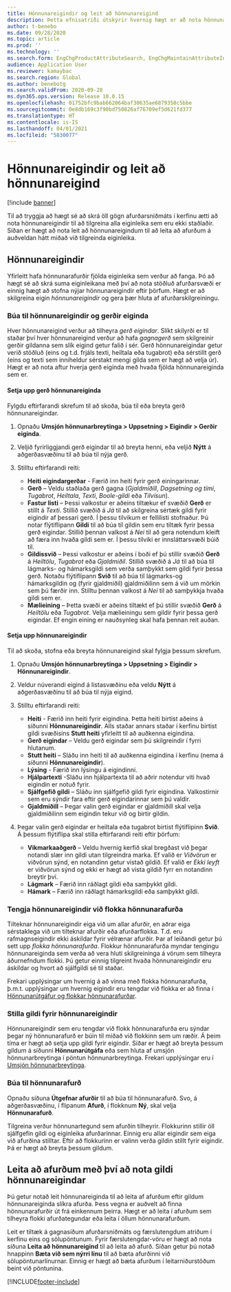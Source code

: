 ```yaml
---
title: Hönnunareigindir og leit að hönnunareigind
description: Þetta efnisatriði útskýrir hvernig hægt er að nota hönnunareigindir til að skilgreina alla eiginleika sem ekki eru staðlaðir til að tryggja að hægt sé að skrá öll gögn afurðarsniðmáts í kerfinu. Efnisatriðið útskýrir einnig hvernig hægt er að nota leit hönnunareigindar til að leita að afurðum með tilgreinda eiginleika á skjótan hátt.
author: t-benebo
ms.date: 09/28/2020
ms.topic: article
ms.prod: ''
ms.technology: ''
ms.search.form: EngChgProductAttributeSearch, EngChgMaintainAttributeInheritance, EngChgAttribute
audience: Application User
ms.reviewer: kamaybac
ms.search.region: Global
ms.author: benebotg
ms.search.validFrom: 2020-09-28
ms.dyn365.ops.version: Release 10.0.15
ms.openlocfilehash: 01752bfc9bab662064baf30635ae6879358c5bbe
ms.sourcegitcommit: 0e8db169c3f90bd750826af76709ef5d621fd377
ms.translationtype: HT
ms.contentlocale: is-IS
ms.lasthandoff: 04/01/2021
ms.locfileid: "5830077"
---
```

# <a name="engineering-attributes-and-engineering-attribute-search"></a>Hönnunareigindir og leit að hönnunareigind

[!include [banner](../includes/banner.md)]

Til að tryggja að hægt sé að skrá öll gögn afurðarsniðmáts í kerfinu ætti að nota hönnunareigindir til að tilgreina alla eiginleika sem eru ekki staðlaðir. Síðan er hægt að nota leit að hönnunareigindum til að leita að afurðum á auðveldan hátt miðað við tilgreinda eiginleika.

## <a name="engineering-attributes"></a>Hönnunareigindir

Yfirleitt hafa hönnunarafurðir fjölda eiginleika sem verður að fanga. Þó að hægt sé að skrá suma eiginleikana með því að nota stöðluð afurðarsvæði er einnig hægt að stofna nýjar hönnunareigindir eftir þörfum. Hægt er að skilgreina eigin *hönnunareigindir* og gera þær hluta af afurðarskilgreiningu.

### <a name="create-engineering-attributes-and-attribute-types"></a>Búa til hönnunareigindir og gerðir eiginda

Hver hönnunareigind verður að tilheyra *gerð eigindar*. Slíkt skilyrði er til staðar því hver hönnunareigind verður að hafa *gagnagerð* sem skilgreinir gerðir gildanna sem slík eigind getur falið í sér. Gerð hönnunareigindar getur verið stöðluð (eins og t.d. frjáls texti, heiltala eða tugabrot) eða sérstillt gerð (eins og texti sem inniheldur sérstakt mengi gilda sem er hægt að velja úr). Hægt er að nota aftur hverja gerð eiginda með hvaða fjölda hönnunareiginda sem er.

#### <a name="set-up-engineering-attribute-types"></a>Setja upp gerð hönnunareiginda

Fylgdu eftirfarandi skrefum til að skoða, búa til eða breyta gerð hönnunareigindar.

1. Opnaðu **Umsjón hönnunarbreytinga \> Uppsetning \> Eigindir \> Gerðir eiginda**.
1. Veljið fyrirliggjandi gerð eigindar til að breyta henni, eða veljið **Nýtt** á aðgerðasvæðinu til að búa til nýja gerð.
1. Stilltu eftirfarandi reiti:

    - **Heiti eigindargerðar** - Færið inn heiti fyrir gerð einingarinnar.
    - **Gerð** – Veldu staðlaða gerð gagna (*Gjaldmiðill*, *Dagsetning og tími*, *Tugabrot*, *Heiltala*, *Texti*, *Boole-gildi* eða *Tilvísun*).
    - **Fastur listi** – Þessi valkostur er aðeins tiltækur ef svæðið **Gerð** er stillt á *Texti*. Stillið svæðið á *Já* til að skilgreina sértæk gildi fyrir eigindir af þessari gerð. Í þessu tilvikum er fellilisti stofnaður. Þú notar flýtiflipann **Gildi** til að búa til gildin sem eru tiltæk fyrir þessa gerð eigindar. Stillið þennan valkost á *Nei* til að gera notendum kleift að færa inn hvaða gildi sem er. Í þessu tilviki er innsláttarsvæði búið til.
    - **Gildissvið** – Þessi valkostur er aðeins í boði ef þú stillir svæðið **Gerð** á *Heiltölu*, *Tugabrot* eða *Gjaldmiðil*. Stillið svæðið á *Já* til að búa til lágmarks- og hámarksgildi sem verða samþykkt sem gildi fyrir þessa gerð. Notaðu flýtiflipann **Svið** til að búa til lágmarks-og hámarksgildin og (fyrir gjaldmiðil) gjaldmiðilinn sem á við um mörkin sem þú færðir inn. Stilltu þennan valkost á *Nei* til að samþykkja hvaða gildi sem er. 
    - **Mælieining** – Þetta svæði er aðeins tiltækt ef þú stillir svæðið **Gerð** á *Heiltölu* eða *Tugabrot*. Velja mælieiningu sem gildir fyrir þessa gerð eigindar. Ef engin eining er nauðsynleg skal hafa þennan reit auðan.

#### <a name="set-up-engineering-attributes"></a>Setja upp hönnunareigindir

Til að skoða, stofna eða breyta hönnunareigind skal fylgja þessum skrefum.

1. Opnaðu **Umsjón hönnunarbreytinga \> Uppsetning \> Eigindir \> Hönnunareigindir**.
1. Veldur núverandi eigind á listasvæðinu eða veldu **Nýtt** á aðgerðasvæðinu til að búa til nýja eigind.
1. Stilltu eftirfarandi reiti:

    - **Heiti** - Færið inn heiti fyrir eigindina. Þetta heiti birtist aðeins á síðunni **Hönnunareigindir**. Alls staðar annars staðar í kerfinu birtist gildi svæðisins **Stutt heiti** yfirleitt til að auðkenna eigindina.
    - **Gerð eigindar** – Veldu gerð eigindar sem þú skilgreindir í fyrri hlutanum.
    - **Stutt heiti** – Sláðu inn heiti til að auðkenna eigindina í kerfinu (nema á síðunni **Hönnunareigindir**). 
    - **Lýsing** - Færið inn lýsingu á eigindinni.
    - **Hjálpartexti** -Sláðu inn hjálpartexta til að aðrir notendur viti hvað eigindin er notuð fyrir.
    - **Sjálfgefið gildi** – Sláðu inn sjálfgefið gildi fyrir eigindina. Valkostirnir sem eru sýndir fara eftir gerð eigindarinnar sem þú valdir.
    - **Gjaldmiðill** – Þegar valin gerð eigindar er gjaldmiðill skal velja gjaldmiðilinn sem eigindin tekur við og birtir gildin.

1. Þegar valin gerð eigindar er heiltala eða tugabrot birtist flýtiflipinn **Svið**. Á þessum flýtiflipa skal stilla eftirfarandi reiti eftir þörfum:

    - **Vikmarkaaðgerð** – Veldu hvernig kerfið skal bregðast við þegar notandi slær inn gildi utan tilgreindra marka. Ef valið er *Viðvörun* er viðvörun sýnd, en notandinn getur vistað gildið. Ef valið er *Ekki leyft* er viðvörun sýnd og ekki er hægt að vista gildið fyrr en notandinn breytir því.
    - **Lágmark** – Færið inn ráðlagt gildi eða samþykkt gildi.
    - **Hámark** – Færið inn ráðlagt hámarksgildi eða samþykkt gildi.

### <a name="connect-engineering-attributes-to-an-engineering-product-category"></a>Tengja hönnunareigindir við flokka hönnunarafurða

Tilteknar hönnunareigindir eiga við um allar afurðir, en aðrar eiga sérstaklega við um tilteknar afurðir eða afurðarflokka. T.d. eru rafmagnseigindir ekki áskildar fyrir vélrænar afurðir. Þar af leiðandi getur þú sett upp *flokka hönnunarafurða*. Flokkur hönnunarafurða myndar tengingu hönnunareiginda sem verða að vera hluti skilgreininga á vörum sem tilheyra áðurnefndum flokki. Þú getur einnig tilgreint hvaða hönnunareigindir eru áskildar og hvort að sjálfgildi sé til staðar.

Frekari upplýsingar um hvernig á að vinna með flokka hönnunarafurða, þ.m.t. upplýsingar um hvernig eigindir eru tengdar við flokka er að finna í [Hönnunarútgáfur og flokkar hönnunarafurðar](engineering-versions-product-category.md).

### <a name="set-values-for-engineering-attributes"></a>Stilla gildi fyrir hönnunareigindir

Hönnunareigindir sem eru tengdar við flokk hönnunarafurða eru sýndar þegar ný hönnunarafurð er búin til miðað við flokkinn sem um ræðir. Á þeim tíma er hægt að setja upp gildi fyrir eigindir. Síðar er hægt að breyta þessum gildum á síðunni **Hönnunarútgáfa** eða sem hluta af umsjón hönnunarbreytinga í pöntun hönnunarbreytinga. Frekari upplýsingar eru í [Umsjón hönnunarbreytinga](engineering-change-management.md).

### <a name="create-an-engineering-product"></a>Búa til hönnunarafurð

Opnaðu síðuna **Útgefnar afurðir** til að búa til hönnunarafurð. Svo, á aðgerðasvæðinu, í flipanum **Afurð**, í flokknum **Ný**, skal velja **Hönnunarafurð**.

Tilgreina verður hönnunartegund sem afurðin tilheyrir. Flokkurinn stillir öll sjálfgefin gildi og eiginleika afurðarinnar. Einnig eru allar eigindir sem eiga við afurðina stilltar. Eftir að flokkurinn er valinn verða gildin stillt fyrir eigindir. Þá er hægt að breyta þessum gildum.

## <a name="search-for-products-by-using-engineering-attribute-values"></a>Leita að afurðum með því að nota gildi hönnunareigindar

Þú getur notað leit hönnunareiginda til að leita af afurðum eftir gildum hönnunareiginda slíkra afurða. Þess vegna er auðvelt að finna hönnunarafurðir út frá einkennum þeirra. Hægt er að leita í afurðum sem tilheyra flokki afurðategundar eða leita í öllum hönnunarafurðum.

Leit er tiltæk á gagnasíðum afurðarsniðmáts og færslutengdum atriðum í kerfinu eins og sölupöntunum. Fyrir færslutengdar-vöru er hægt að nota síðuna **Leita að hönnunareigind** til að leita að afurð. Síðan getur þú notað hnappinn **Bæta við sem nýrri línu** til að bæta afurðinni við sölupöntunarlínurnar. Einnig er hægt að bæta afurðum í leitarniðurstöðum beint við pöntunina.


[!INCLUDE[footer-include](../../includes/footer-banner.md)]